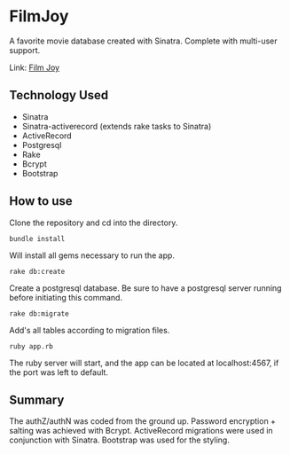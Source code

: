 # FilmJoy
A favorite movie database created with Sinatra.  Complete with multi-user support.

Link:
[Film Joy](http://film-joy.herokuapp.com)

## Technology Used
- Sinatra
- Sinatra-activerecord (extends rake tasks to Sinatra)
- ActiveRecord
- Postgresql
- Rake
- Bcrypt
- Bootstrap

## How to use

Clone the repository and cd into the directory.

```
bundle install
```
Will install all gems necessary to run the app.

```
rake db:create
```
Create a postgresql database.  Be sure to have a postgresql server running before initiating this command.

```
rake db:migrate
```
Add's all tables according to migration files.

```
ruby app.rb
```
The ruby server will start, and the app can be located at localhost:4567, if the port was left to default.

## Summary

The authZ/authN was coded from the ground up.  Password encryption + salting was achieved with Bcrypt.  ActiveRecord migrations were used in conjunction with Sinatra.  Bootstrap was used for the styling.

